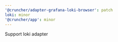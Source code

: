 ```yaml
---
'@cruncher/adapter-grafana-loki-browser': patch
loki: minor
'@cruncher/app': minor
---
```


Support loki adapter
